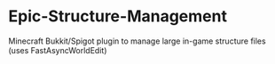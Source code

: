# Epic-Structure-Management
Minecraft Bukkit/Spigot plugin to manage large in-game structure files (uses FastAsyncWorldEdit)
